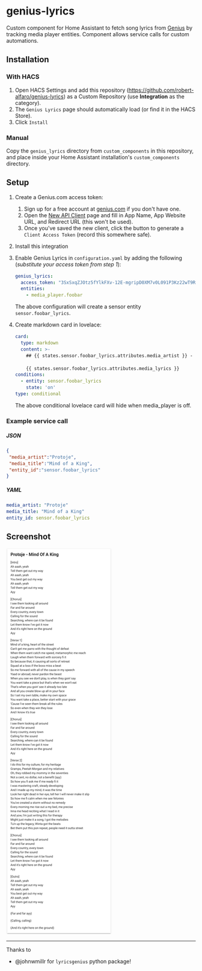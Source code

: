 # genius-lyrics

Custom component for Home Assistant to fetch song lyrics from [Genius](https://genius.com)
by tracking media player entities.  Component allows service calls for custom automations.


## Installation

### With HACS
1. Open HACS Settings and add this repository (https://github.com/robert-alfaro/genius-lyrics)
as a Custom Repository (use **Integration** as the category).
2. The `Genius Lyrics` page should automatically load (or find it in the HACS Store).
3. Click `Install`

### Manual
Copy the `genius_lyrics` directory from `custom_components` in this repository, and place inside your
Home Assistant installation's `custom_components` directory.


## Setup
1. Create a Genius.com access token:
	1. Sign up for a free account at [genius.com](https://genius.com) if you don't have one.
	2. Open the [New API Client](https://genius.com/api-clients/new) page and fill in App Name, App Website URL,
	   and Redirect URL (this won't be used).
	3. Once you've saved the new client, click the button to generate a `Client Access Token` (record this somewhere safe).
2. Install this integration
3. Enable Genius Lyrics in `configuration.yaml` by adding the following (*substitute your access token from step 1*):

	```yaml
    genius_lyrics:
      access_token: "3SxSxqZJOtz5fYlkFXv-12E-mgripD0XM7v0L091P3Kz22wT9ReCRNg0qmrYeveG"
      entities:
        - media_player.foobar
	```
    The above configuration will create a sensor entity `sensor.foobar_lyrics`.

4. Create markdown card in lovelace:

    ```yaml
    card:
      type: markdown
      content: >-
        ## {{ states.sensor.foobar_lyrics.attributes.media_artist }} - {{ states.sensor.foobar_lyrics.attributes.media_title }}
    
        {{ states.sensor.foobar_lyrics.attributes.media_lyrics }}
    conditions:
      - entity: sensor.foobar_lyrics
        state: 'on'
    type: conditional
    ```

    The above conditional lovelace card will hide when media_player is off.


### Example service call
##### JSON
```json
{
 "media_artist":"Protoje",
 "media_title":"Mind of a King",
 "entity_id":"sensor.foobar_lyrics"
}
```

##### YAML
```yaml
media_artist: "Protoje"
media_title: "Mind of a King"
entity_id: sensor.foobar_lyrics
```


## Screenshot
![lyrics-card](images/lyrics-card.png)

---

Thanks to
 - @johnwmillr for `lyricsgenius` python package!